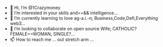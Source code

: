 - 👋 Hi, I’m @1Crazymoney
- 👀 I’m interested in your skills and==&& intelligence...
- 🌱 I’m currently learning to love ag-a.i.-n; Business,Code,Defi,Everything web3...
- 💞️ I’m looking to collaborate on open source Wife; CATHOLIC? FEMALE==WOMAN, SINGLE?...
- 📫 How to reach me ... out stretch arm ...
<!---
1Crazymoney/1Crazymoney is ✨ special ✨ 
